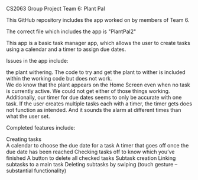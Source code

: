 CS2063 Group Project Team 6: Plant Pal 

This GitHub repository includes the app worked on by members of Team 6.

The correct file which includes the app is "PlantPal2" 

This app is a basic task manager app, which allows the user to create tasks using a calendar and a timer to assign due dates. 

Issues in the app include: 

the plant withering. The code to try and get the plant to wither is included within the working code but does not work.  
We do know that the plant appears on the Home Screen even when no task is currently active. We could not get either of those things working. 
Additionally, our timer for due dates seems to only be accurate with one task. If the user creates multiple tasks each with a timer, 
the timer gets does not function as intended. And it sounds the alarm at different times than what the user set.  

Completed features include: 

Creating tasks  
A calendar to choose the due date for a task 
A timer that goes off once the due date has been reached 
Checking tasks off to know which you’ve finished 
A button to delete all checked tasks 
Subtask creation 
Linking subtasks to a main task 
Deleting subtasks by swiping (touch gesture – substantial functionality) 
